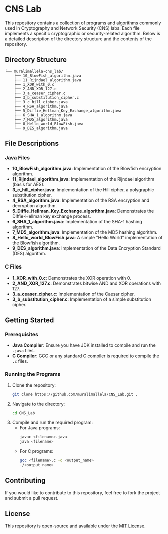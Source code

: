 # CNS Lab

This repository contains a collection of programs and algorithms commonly used in Cryptography and Network Security (CNS) labs. Each file implements a specific cryptographic or security-related algorithm. Below is a detailed description of the directory structure and the contents of the repository.

## Directory Structure
```
└── muralimallela-cns_lab/
    ├── 10_BlowFish_algorithm.java
    ├── 11_Rijndael_algorithm.java
    ├── 1_XOR_with_0.c
    ├── 2_AND_XOR_127.c
    ├── 3_a_ceaser_cipher.c
    ├── 3_b_substitution_cipher.c
    ├── 3_c_hill_cipher.java
    ├── 4_RSA_algorithm.java
    ├── 5_Diffie_Hellman_Key_Exchange_algorithm.java
    ├── 6_SHA_1_algorithm.java
    ├── 7_MD5_algorithm.java
    ├── 8_Hello_world_BlowFish.java
    └── 9_DES_algorithm.java
```

## File Descriptions

### Java Files
- **10_BlowFish_algorithm.java**: Implementation of the Blowfish encryption algorithm.
- **11_Rijndael_algorithm.java**: Implementation of the Rijndael algorithm (basis for AES).
- **3_c_hill_cipher.java**: Implementation of the Hill cipher, a polygraphic substitution cipher.
- **4_RSA_algorithm.java**: Implementation of the RSA encryption and decryption algorithm.
- **5_Diffie_Hellman_Key_Exchange_algorithm.java**: Demonstrates the Diffie-Hellman key exchange process.
- **6_SHA_1_algorithm.java**: Implementation of the SHA-1 hashing algorithm.
- **7_MD5_algorithm.java**: Implementation of the MD5 hashing algorithm.
- **8_Hello_world_BlowFish.java**: A simple "Hello World" implementation of the Blowfish algorithm.
- **9_DES_algorithm.java**: Implementation of the Data Encryption Standard (DES) algorithm.

### C Files
- **1_XOR_with_0.c**: Demonstrates the XOR operation with 0.
- **2_AND_XOR_127.c**: Demonstrates bitwise AND and XOR operations with 127.
- **3_a_ceaser_cipher.c**: Implementation of the Caesar cipher.
- **3_b_substitution_cipher.c**: Implementation of a simple substitution cipher.

## Getting Started

### Prerequisites
- **Java Compiler**: Ensure you have JDK installed to compile and run the `.java` files.
- **C Compiler**: GCC or any standard C compiler is required to compile the `.c` files.

### Running the Programs
1. Clone the repository:
   ```bash
   git clone https://github.com/muralimallela/CNS_Lab.git .
   ```
2. Navigate to the directory:
   ```bash
   cd CNS_Lab
   ```
3. Compile and run the required program:
   - For Java programs:
     ```bash
     javac <filename>.java
     java <filename>
     ```
   - For C programs:
     ```bash
     gcc <filename>.c -o <output_name>
     ./<output_name>
     ```

## Contributing
If you would like to contribute to this repository, feel free to fork the project and submit a pull request.

## License
This repository is open-source and available under the [MIT License](LICENSE).



